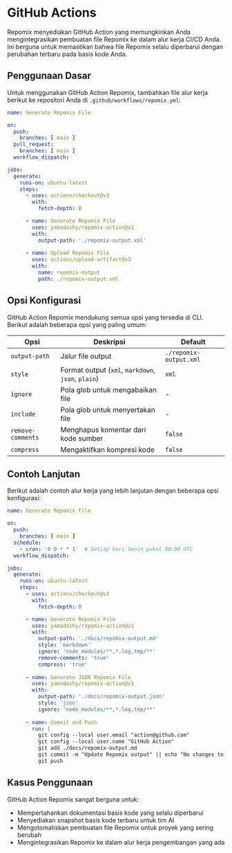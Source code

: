 # GitHub Actions


Repomix menyediakan GitHub Action yang memungkinkan Anda mengintegrasikan pembuatan file Repomix ke dalam alur kerja CI/CD Anda. Ini berguna untuk memastikan bahwa file Repomix selalu diperbarui dengan perubahan terbaru pada basis kode Anda.

## Penggunaan Dasar

Untuk menggunakan GitHub Action Repomix, tambahkan file alur kerja berikut ke repositori Anda di `.github/workflows/repomix.yml`:

```yaml
name: Generate Repomix File

on:
  push:
    branches: [ main ]
  pull_request:
    branches: [ main ]
  workflow_dispatch:

jobs:
  generate:
    runs-on: ubuntu-latest
    steps:
      - uses: actions/checkout@v3
        with:
          fetch-depth: 0

      - name: Generate Repomix File
        uses: yamadashy/repomix-action@v1
        with:
          output-path: './repomix-output.xml'
          
      - name: Upload Repomix File
        uses: actions/upload-artifact@v3
        with:
          name: repomix-output
          path: ./repomix-output.xml
```

## Opsi Konfigurasi

GitHub Action Repomix mendukung semua opsi yang tersedia di CLI. Berikut adalah beberapa opsi yang paling umum:

| Opsi | Deskripsi | Default |
|------|-----------|---------|
| `output-path` | Jalur file output | `./repomix-output.xml` |
| `style` | Format output (`xml`, `markdown`, `json`, `plain`) | `xml` |
| `ignore` | Pola glob untuk mengabaikan file | - |
| `include` | Pola glob untuk menyertakan file | - |
| `remove-comments` | Menghapus komentar dari kode sumber | `false` |
| `compress` | Mengaktifkan kompresi kode | `false` |

## Contoh Lanjutan

Berikut adalah contoh alur kerja yang lebih lanjutan dengan beberapa opsi konfigurasi:

```yaml
name: Generate Repomix File

on:
  push:
    branches: [ main ]
  schedule:
    - cron: '0 0 * * 1'  # Setiap hari Senin pukul 00:00 UTC
  workflow_dispatch:

jobs:
  generate:
    runs-on: ubuntu-latest
    steps:
      - uses: actions/checkout@v3
        with:
          fetch-depth: 0

      - name: Generate Repomix File
        uses: yamadashy/repomix-action@v1
        with:
          output-path: './docs/repomix-output.md'
          style: 'markdown'
          ignore: 'node_modules/**,*.log,tmp/**'
          remove-comments: 'true'
          compress: 'true'
          
      - name: Generate JSON Repomix File
        uses: yamadashy/repomix-action@v1
        with:
          output-path: './docs/repomix-output.json'
          style: 'json'
          ignore: 'node_modules/**,*.log,tmp/**'
          
      - name: Commit and Push
        run: |
          git config --local user.email "action@github.com"
          git config --local user.name "GitHub Action"
          git add ./docs/repomix-output.md
          git commit -m "Update Repomix output" || echo "No changes to commit"
          git push
```

## Kasus Penggunaan

GitHub Action Repomix sangat berguna untuk:

- Mempertahankan dokumentasi basis kode yang selalu diperbarui
- Menyediakan snapshot basis kode terbaru untuk tim AI
- Mengotomatiskan pembuatan file Repomix untuk proyek yang sering berubah
- Mengintegrasikan Repomix ke dalam alur kerja pengembangan yang ada
